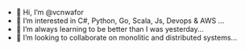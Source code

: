 - 👋 Hi, I’m @vcnwafor
- 👀 I’m interested in C#, Python, Go, Scala, Js, Devops & AWS ...
- 🌱 I’m always learning to be better than I was yesterday...
- 💞️ I’m looking to collaborate on monolitic and distributed systems...
